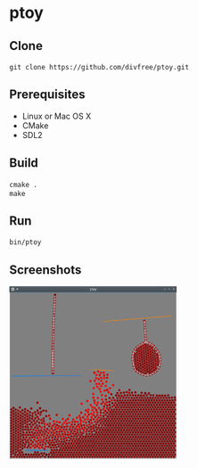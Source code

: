 # ptoy

## Clone

    git clone https://github.com/divfree/ptoy.git

## Prerequisites

- Linux or Mac OS X
- CMake
- SDL2

## Build

```
cmake .
make
```

## Run

```
bin/ptoy
```

## Screenshots

<img src="doc/screenshot.png" alt="gameplay" width="300">
